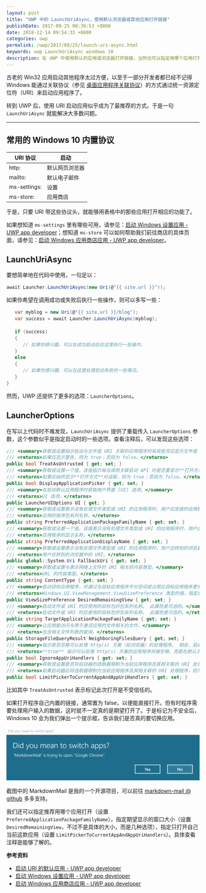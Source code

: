 ```yaml
---
layout: post
title: "UWP 中的 LaunchUriAsync，使用默认浏览器或其他应用打开链接"
publishDate: 2017-09-25 00:39:53 +0800
date: 2018-12-14 09:54:33 +0800
categories: uwp
permalink: /uwp/2017/09/25/launch-uri-async.html
keywords: uwp LaunchUriAsync windows 10
description: 在 UWP 中使用默认的应用或浏览器打开链接，当然也可以指定用哪个应用打开。
---
```


古老的 Win32 应用启动其他程序太过方便，以至于一部分开发者都已经不记得 Windows 能通过关联协议（参见 [桌面应用程序关联协议](/windows/2015/07/07/associate-with-file-or-protocol.html)）的方式通过统一资源定位符（URI）来启动应用程序了。

转到 UWP 后，使用 URI 启动应用似乎成为了最推荐的方式。于是一句 `LaunchUriAsync` 就能解决大多数问题。

---

## 常用的 Windows 10 内置协议

URI 协议|启动
-|-
http:|默认网页浏览器
mailto:|默认电子邮件
ms-settings:|设置
ms-store:|应用商店

于是，只要 URI 带这些协议头，就能够用表格中的那些应用打开相应的功能了。

如果想知道 `ms-settings` 里有哪些可用，请参见：[启动 Windows 设置应用 - UWP app developer](https://docs.microsoft.com/zh-cn/windows/uwp/launch-resume/launch-settings-app)；想知道 `ms-store` 可以如何帮助我们前往商店的具体页面，请参见：[启动 Windows 应用商店应用 - UWP app developer](https://docs.microsoft.com/zh-cn/windows/uwp/launch-resume/launch-store-app?wt.mc_id=MVP)。

## LaunchUriAsync

要想简单地在代码中使用，一句足以：

```csharp
await Launcher.LaunchUriAsync(new Uri(@"{{ site.url }}"));
```

如果你希望在调用成功或失败后执行一些操作，则可以多写一些：

```csharp
   var myblog = new Uri(@"{{ site.url }}/blog");
   var success = await Launcher.LaunchUriAsync(myblog);

   if (success)
   {
      // 如果你感兴趣，可以在成功启动后在这里执行一些操作。
   }
   else
   {
      // 如果你感兴趣，可以在这里处理启动失败的一些情况。
   }
}
```

然而，UWP 还提供了更多的选项：`LauncherOptions`。

## LauncherOptions

在写以上代码时不难发现，`LaunchUriAsync` 提供了重载传入 `LauncherOptions` 参数，这个参数似乎是指定启动时的一些选项。查看注释后，可以发现这些选项：

```csharp
/// <summary>获取或设置指示启动与文件或 URI 关联的应用程序时系统是否应显示文件或 URI 可能会不安全的警告的值。</summary>
/// <returns>如果应显示警告，则为 true；否则为 false。</returns>
public bool TreatAsUntrusted { get; set; }
/// <summary>获取或设置一个值，该值指示每当调用关联启动 API 时是否要显示**打开方式**对话框。</summary>
/// <returns>如果应始终显示**打开方式**对话框，则为 true；否则为 false。</returns>
public bool DisplayApplicationPicker { get; set; }
/// <summary>在启动默认应用程序时获取用户界面 (UI) 选项。</summary>
/// <returns>UI 选项。</returns>
public LauncherUIOptions UI { get; }
/// <summary>获取或设置表示没有处理文件类型或 URI 的应用程序时，用户应安装的应用程序在存储区中的包系列名称的值。</summary>
/// <returns>应用的程序包系列名称。</returns>
public string PreferredApplicationPackageFamilyName { get; set; }
/// <summary>获取或设置一个值，该值表示没有处理文件类型或 URI 的应用程序时，用户应安装的应用程序在存储区中的显示名称。</summary>
/// <returns>应用程序的显示名称。</returns>
public string PreferredApplicationDisplayName { get; set; }
/// <summary>获取或设置表示没有处理文件类型或 URI 的应用程序时，用户应转到的浏览器中的 URI 的值。</summary>
/// <returns>用户应转到的浏览器中的 URI。</returns>
public global::System.Uri FallbackUri { get; set; }
/// <summary>获取或设置与表示网络上文件的 URI 相关的内容类型。</summary>
/// <returns>URL 的内容类型。</returns>
public string ContentType { get; set; }
/// <summary>启动目标应用程序，并通过与目标应用程序平分空间或占用比目标应用程序更多或更少的空间，让当前运行的源应用程序保留在屏幕上。</summary>
/// <returns>Windows.UI.ViewManagement.ViewSizePreference 类型的值，指定应用程序所需的视图大小。</returns>
public ViewSizePreference DesiredRemainingView { get; set; }
/// <summary>启动文件或 URI 时应使用的目标包的包系列名称。 此属性是可选的。</summary>
/// <returns>启动文件或 URI 时应使用的目标包的包系列名称。 此属性是可选的。</returns>
public string TargetApplicationPackageFamilyName { get; set; }
/// <summary>让应用能访问与用于激活应用的文件相关的文件。</summary>
/// <returns>包含相关文件列表的查询。</returns>
public StorageFileQueryResult NeighboringFilesQuery { get; set; }
/// <summary>指示是否忽略可以处理 http(s) 方案（如浏览器）的处理程序。 相反，启动将回退到默认浏览器。</summary>
/// <returns>**true** 指示可以处理 http(s) 方案的应用程序将被忽略，而是在默认浏览器中打开该 URI；否则为 **false**。</returns>
public bool IgnoreAppUriHandlers { get; set; }
/// <summary>获取或设置是否将启动器的选取器限制为当前应用程序及其相关联的 URI 处理程序。</summary>
/// <returns>如果启动器应将选取器限制为当前应用程序及其相关联的 URI 处理程序，则为 true；否则为 false。</returns>
public bool LimitPickerToCurrentAppAndAppUriHandlers { get; set; }
```

比如其中 `TreatAsUntrusted` 表示标记此次打开是不受信任的。

如果打开程序自己内置的链接，通常置为 false，以便能直接打开。但有时程序需要处理用户输入的数据，这时就不一定真的是期望打开了。于是标记为不安全后，Windows 10 会为我们弹出一个提示框，告诉我们是否真的要切换应用。

![Did you mean to switch apps](/static/posts/2017-09-25-00-18-22.png)

截图中的 MarkdownMail 是我的一个开源项目，可以前往 [markdown-mail @ github](https://github.com/walterlv/markdown-mail) 多多支持。

我们还可以指定推荐用哪个应用打开（设置 `PreferredApplicationPackageFamilyName`），指定期望显示的窗口大小（设置 `DesiredRemainingView`，不过不是具体的大小，而是几种选项），指定只打开自己当前这款应用（设置 `LimitPickerToCurrentAppAndAppUriHandlers`）。具体查看注释是能够了解的。

**参考资料**
- [启动 URI 的默认应用 - UWP app developer](https://docs.microsoft.com/zh-cn/windows/uwp/launch-resume/launch-default-app?wt.mc_id=MVP)
- [启动 Windows 设置应用 - UWP app developer](https://docs.microsoft.com/zh-cn/windows/uwp/launch-resume/launch-settings-app?wt.mc_id=MVP)
- [启动 Windows 应用商店应用 - UWP app developer](https://docs.microsoft.com/zh-cn/windows/uwp/launch-resume/launch-store-app?wt.mc_id=MVP)
